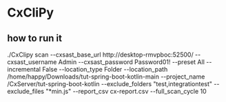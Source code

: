 # CxCliPy

## how to run it
./CxClipy scan --cxsast_base_url http://desktop-rmvpboc:52500/ --cxsast_username Admin --cxsast_password Password01! --preset All --incremental False --location_type Folder --location_path /home/happy/Downloads/tut-spring-boot-kotlin-main --project_name /CxServer/tut-spring-boot-kotlin --exclude_folders "test,integrationtest" --exclude_files "*min.js" --report_csv cx-report.csv --full_scan_cycle 10

